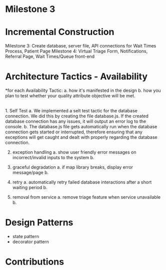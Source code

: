 # Milestone 3

# Incremental Construction

Milestone 3: Create database, server file, API connections for Wait Times Process, Patient Page
Milestone 4: Virtual Triage Form, Notifications, Referral Page, Wait Times/Queue front-end

# Architecture Tactics - Availability

*for each Availability Tactic:
   a. how it's manifested in the design
   b. how you plan to test whether your quality attribute objective will be met.

<br> 
1. Self Test 
   a. We implemented a selt test tactic for the database connection. We did this by creating the file    database.js. If the created database connection has any issues, it will output an error log to the console.
   b. The database.js file gets automatically run when the database connection gets started or interrupted, therefore ensuring that any exceptions will get caught and dealt with properly regarding the database connection.
   
2. exception handling
   a. show user friendly error messages on incorrect/invalid inputs to the system
   b.
   
3. graceful degradation
   a. if map library breaks, display error message/page
   b.
   
4. retry
   a. automatically retry failed database interactions after a short waiting period
   b.
   
5. removal from service
   a. remove triage feature when service unavailable
   b.
  
# Design Patterns

- state pattern
- decorator pattern


# Contributions

